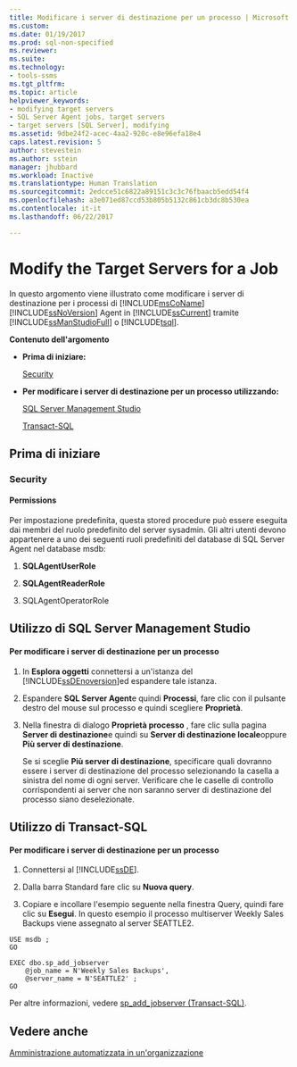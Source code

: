 ```yaml
---
title: Modificare i server di destinazione per un processo | Microsoft Docs
ms.custom: 
ms.date: 01/19/2017
ms.prod: sql-non-specified
ms.reviewer: 
ms.suite: 
ms.technology:
- tools-ssms
ms.tgt_pltfrm: 
ms.topic: article
helpviewer_keywords:
- modifying target servers
- SQL Server Agent jobs, target servers
- target servers [SQL Server], modifying
ms.assetid: 9dbe24f2-acec-4aa2-920c-e8e96efa18e4
caps.latest.revision: 5
author: stevestein
ms.author: sstein
manager: jhubbard
ms.workload: Inactive
ms.translationtype: Human Translation
ms.sourcegitcommit: 2edcce51c6822a89151c3c3c76fbaacb5edd54f4
ms.openlocfilehash: a3e071ed87ccd53b805b5132c861cb3dc8b530ea
ms.contentlocale: it-it
ms.lasthandoff: 06/22/2017

---
```

# <a name="modify-the-target-servers-for-a-job"></a>Modify the Target Servers for a Job
In questo argomento viene illustrato come modificare i server di destinazione per i processi di [!INCLUDE[msCoName](../../includes/msconame_md.md)] [!INCLUDE[ssNoVersion](../../includes/ssnoversion_md.md)] Agent in [!INCLUDE[ssCurrent](../../includes/sscurrent_md.md)] tramite [!INCLUDE[ssManStudioFull](../../includes/ssmanstudiofull_md.md)] o [!INCLUDE[tsql](../../includes/tsql_md.md)].  
  
**Contenuto dell'argomento**  
  
-   **Prima di iniziare:**  
  
    [Security](#Security)  
  
-   **Per modificare i server di destinazione per un processo utilizzando:**  
  
    [SQL Server Management Studio](#SSMSProcedure)  
  
    [Transact-SQL](#TsqlProcedure)  
  
## <a name="BeforeYouBegin"></a>Prima di iniziare  
  
### <a name="Security"></a>Security  
  
#### <a name="Permissions"></a>Permissions  
Per impostazione predefinita, questa stored procedure può essere eseguita dai membri del ruolo predefinito del server sysadmin. Gli altri utenti devono appartenere a uno dei seguenti ruoli predefiniti del database di SQL Server Agent nel database msdb:  
  
1.  **SQLAgentUserRole**  
  
2.  **SQLAgentReaderRole**  
  
3.  SQLAgentOperatorRole  
  
## <a name="SSMSProcedure"></a>Utilizzo di SQL Server Management Studio  
  
#### <a name="to-modify-the-target-servers-for-a-job"></a>Per modificare i server di destinazione per un processo  
  
1.  In **Esplora oggetti** connettersi a un'istanza del [!INCLUDE[ssDEnoversion](../../includes/ssdenoversion_md.md)]ed espandere tale istanza.  
  
2.  Espandere **SQL Server Agent**e quindi **Processi**, fare clic con il pulsante destro del mouse sul processo e quindi scegliere **Proprietà**.  
  
3.  Nella finestra di dialogo **Proprietà processo** , fare clic sulla pagina **Server di destinazione**e quindi su **Server di destinazione locale**oppure **Più server di destinazione**.  
  
    Se si sceglie **Più server di destinazione**, specificare quali dovranno essere i server di destinazione del processo selezionando la casella a sinistra del nome di ogni server. Verificare che le caselle di controllo corrispondenti ai server che non saranno server di destinazione del processo siano deselezionate.  
  
## <a name="TsqlProcedure"></a>Utilizzo di Transact-SQL  
  
#### <a name="to-modify-the-target-servers-for-a-job"></a>Per modificare i server di destinazione per un processo  
  
1.  Connettersi al [!INCLUDE[ssDE](../../includes/ssde_md.md)].  
  
2.  Dalla barra Standard fare clic su **Nuova query**.  
  
3.  Copiare e incollare l'esempio seguente nella finestra Query, quindi fare clic su **Esegui**. In questo esempio il processo multiserver Weekly Sales Backups viene assegnato al server SEATTLE2.  
  
```  
USE msdb ;  
GO  
  
EXEC dbo.sp_add_jobserver  
    @job_name = N'Weekly Sales Backups',   
    @server_name = N'SEATTLE2' ;   
GO  
```  
  
Per altre informazioni, vedere [sp_add_jobserver (Transact-SQL)](http://msdn.microsoft.com/en-us/485252cc-0081-490a-9bd1-cbbd68eea286).  
  
## <a name="see-also"></a>Vedere anche  
[Amministrazione automatizzata in un'organizzazione](../../ssms/agent/automated-administration-across-an-enterprise.md)  
  

